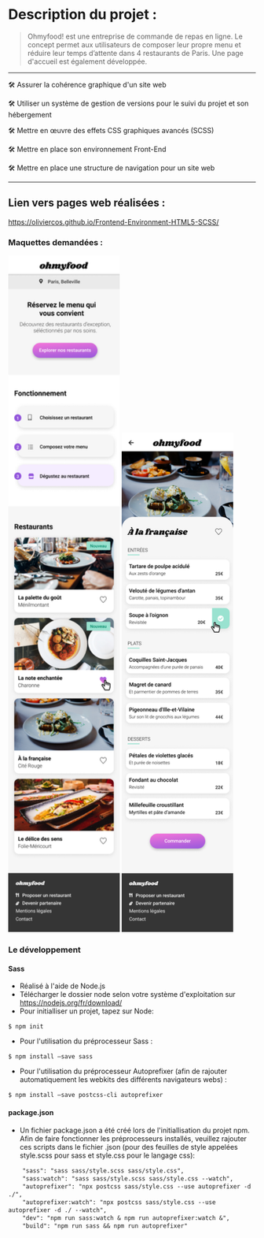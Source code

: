 # Description du projet :
 > Ohmyfood! est une entreprise de commande de repas en ligne. Le concept permet aux utilisateurs de composer leur propre menu et  réduire leur temps d’attente dans 4 restaurants de Paris. Une page d'accueil est également développée.

***

🛠️ Assurer la cohérence graphique d'un site web

🛠️ Utiliser un système de gestion de versions pour le suivi du projet et son hébergement

🛠️ Mettre en œuvre des effets CSS graphiques avancés (SCSS)

🛠️ Mettre en place son environnement Front-End

🛠️ Mettre en place une structure de navigation pour un site web


***


## Lien vers pages web réalisées : 
https://oliviercos.github.io/Frontend-Environment-HTML5-SCSS/

### Maquettes demandées : 

<img alt="Maquette de la page d'accueil demandée" width=45% src="Accueil.png"></img> <img alt="Maquette d'une des pages restaurant demandée" width=45% src="Menu.png"></img>

### Le développement
#### Sass

* Réalisé à l'aide de Node.js 
* Télécharger le dossier node selon votre système d'exploitation sur https://nodejs.org/fr/download/
* Pour initialliser un projet, tapez sur Node:
```
$ npm init
```
* Pour l'utilisation du préprocesseur Sass : 
```
$ npm install –save sass
```
* Pour l'utilisation du préprocesseur Autoprefixer (afin de rajouter automatiquement les webkits des différents navigateurs webs) : 
```
$ npm install –save postcss-cli autoprefixer
```
#### package.json

* Un fichier package.json a été créé lors de l'initiallisation du projet npm. Afin de faire fonctionner les préprocesseurs installés, veuillez rajouter ces scripts dans le fichier .json (pour des feuilles de style appelées style.scss pour sass et style.css pour le langage css):
```
    "sass": "sass sass/style.scss sass/style.css",
    "sass:watch": "sass sass/style.scss sass/style.css --watch",
    "autoprefixer": "npx postcss sass/style.css --use autoprefixer -d ./",
    "autoprefixer:watch": "npx postcss sass/style.css --use autoprefixer -d ./ --watch",
    "dev": "npm run sass:watch & npm run autoprefixer:watch &",
    "build": "npm run sass && npm run autoprefixer"
```
